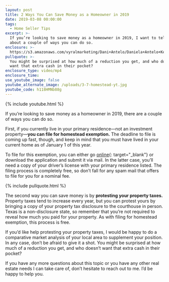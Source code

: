 ```yaml
---
layout: post
title: 2 Ways You Can Save Money as a Homeowner in 2019
date: 2019-03-08 00:00:00
tags:
  - Home Seller Tips
excerpt: >-
  If you’re looking to save money as a homeowner in 2019, I want to tell you
  about a couple of ways you can do so.
enclosure: >-
  https://s3.amazonaws.com/vyralmarketing/Dani+Antelo/Daniela+Antelo+Keller+Williams+_+2+Ways+You+Can+Save+Money+as+a+Homeowner+in+2019.mp4
pullquote: >-
  You might be surprised at how much of a reduction you get, and who doesn’t
  want that extra cash in their pocket?
enclosure_type: video/mp4
enclosure_time:
use_youtube_image: false
youtube_alternate_image: /uploads/3-7-homestead-yt.jpg
youtube_code: h118HMNb88g
---
```


{% include youtube.html %}

If you’re looking to save money as a homeowner in 2019, there are a couple of ways you can do so.&nbsp;

First, if you currently live in your primary residence—not an investment property—**you can file for homestead exemption.** The deadline to file is coming up fast, though, and keep in mind that you must have lived in your current home as of January 1 of this year.&nbsp;

To file for this exemption, you can either go [online](http://hcad.org/){: target="_blank"}&nbsp;or download the application and submit it via mail. In the latter case, you’ll need a copy of your driver’s license with your primary residence listed. The filing process is completely free, so don’t fall for any spam mail that offers to file for you for a nominal fee.

{% include pullquote.html %}

The second way you can save money is by **protesting your property taxes.** Property taxes tend to increase every year, but you can protest yours by bringing a copy of your property tax disclosure to the courthouse in person. Texas is a non-disclosure state, so remember that you’re not required to reveal how much you paid for your property. As with filing for homestead exemption, this process is free.&nbsp;

If you’d like help protesting your property taxes, I would be happy to do a comparative market analysis of your local area to supplement your position. In any case, don’t be afraid to give it a shot. You might be surprised at how much of a reduction you get, and who doesn’t want that extra cash in their pocket?

If you have any more questions about this topic or you have any other real estate needs I can take care of, don’t hesitate to reach out to me. I’d be happy to help you.